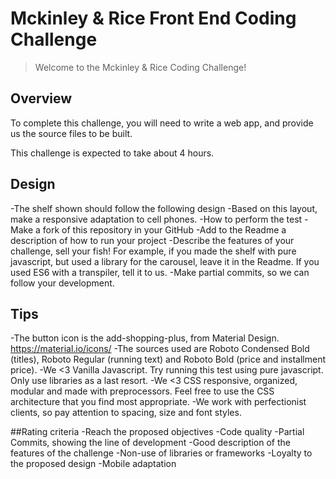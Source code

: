 
# Mckinley & Rice Front End Coding Challenge

> Welcome to the Mckinley & Rice Coding Challenge!


## Overview

To complete this challenge, you will need to write a  web app, and provide us the source files to be built.


This challenge is expected to take about 4 hours.



## Design
-The shelf shown should follow the following design
-Based on this layout, make a responsive adaptation to cell phones.
-How to perform the test
-Make a fork of this repository in your GitHub
-Add to the Readme a description of how to run your project
-Describe the features of your challenge, sell your fish! For example, if you made the shelf with pure javascript, but used a library for the carousel, leave it in the Readme. If you used ES6 with a transpiler, tell it to us.
-Make partial commits, so we can follow your development.

## Tips
-The button icon is the add-shopping-plus, from Material Design. https://material.io/icons/
-The sources used are Roboto Condensed Bold (titles), Roboto Regular (running text) and Roboto Bold (price and installment price).
-We <3 Vanilla Javascript. Try running this test using pure javascript. Only use libraries as a last resort.
-We <3 CSS responsive, organized, modular and made with preprocessors. Feel free to use the CSS architecture that you find most appropriate.
-We work with perfectionist clients, so pay attention to spacing, size and font styles.

##Rating criteria
-Reach the proposed objectives
-Code quality
-Partial Commits, showing the line of development
-Good description of the features of the challenge
-Non-use of libraries or frameworks
-Loyalty to the proposed design
-Mobile adaptation